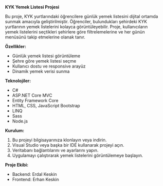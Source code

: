  **KYK Yemek Listesi Projesi**

Bu proje, KYK yurtlarındaki öğrencilere günlük yemek listesini dijital ortamda sunmak amacıyla geliştirilmiştir. Öğrenciler, bulundukları şehirdeki KYK yurtlarının yemek listelerini kolayca görüntüleyebilir. 
Proje, kullanıcıların yemek listelerini seçtikleri şehirlere göre filtrelemelerine ve her günün menüsünü takip etmelerine olanak tanır.

**Özellikler:**
- Günlük yemek listesi görüntüleme
- Şehre göre yemek listesi seçme
- Kullanıcı dostu ve responsive arayüz
- Dinamik yemek verisi sunma

**Teknolojiler:**
- C#
- ASP.NET Core MVC
- Entity Framework Core
- HTML, CSS, JavaScript Bootstrap
- LINQ
- Sass
- Node.js

**Kurulum:**
1. Bu projeyi bilgisayarınıza klonlayın veya indirin.
2. Visual Studio veya başka bir IDE kullanarak projeyi açın.
3. Veritabanı bağlantılarını ve ayarlarını yapın.
4. Uygulamayı çalıştırarak yemek listelerini görüntülemeye başlayın.

**Proje Ekibi:**
- Backend: Erdal Keskin
- Frontend: Erhan Keskin

 
 

